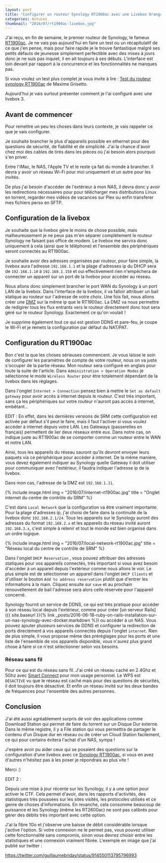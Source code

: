 ```yaml
---
layout: post
title: "Configurer un routeur Synology RT1900ac avec une Livebox Orange"
categories: Astuces
thumbnail: "2016/07/rt1900ac-livebox.jpg"
---
```

J'ai reçu, en fin de semaine, le premier routeur de Synology, le fameux [RT1900ac](https://amzn.to/2a96R85). Je ne vais pas aujourd'hui en faire un test ou un récapitulatif de ce que j'en pense, mais pour faire rapide je le trouve fantastique malgré ses petits défauts de jeunesse simplement perfectible avec des mises à jours donc je ne suis pas inquiet, il en ait toujours à ses débuts. L'interface est loin devant par rapport à la concurrence et les fonctionnalités ne manques pas.

Si vous voulez un test plus complet je vous invite à lire : [Test du routeur synology RT1900ac](https://b0b.fr/2016/02/16/test-du-routeur-synology-rt1900ac/) de Maxime Grisetto.

Aujourd'hui je vais surtout présenter comment je l'ai configuré avec une livebox 3.

## Avant de commencer

Pour remettre un peu les choses dans leurs contexte, je vais rappeler ce que je vais configurer.

Je souhaite brancher le plus d'appareils possible en ethernet pour des questions de sécurité, de fiabilité et de simplicité. J'ai la chance d'avoir chez moi des cables de tirés dans les pièces où j'ai besoin alors pourquoi s'en priver.

Entre l'iMac, le NAS, l'Apple TV et le reste ça fait du monde à brancher. Il devra y avoir un réseau Wi-Fi pour moi uniquement et un autre pour les invités.

De plus j'ai besoin d'accéder de l'extérieur à mon NAS, il devra donc y avoir les redirections nécessaires pour pour télécharger mes distributions Linux en torrent, regarder mes vidéos de vacances sur Plex ou enfin transferer mes fichiers perso en SFTP.

## Configuration de la livebox

Je souhaite que la livebox gère le moins de chose possible, mais malheureusement je ne peux pas m'en séparer complètement le routeur Synology ne faisant pas office de modem. Le livebox me servira donc uniquement à cela (ainsi que le téléphone) et l'ensemble des périphériques seront connectés au RT1900ac.

Je souhaite avoir des adresses organisées par routeur, pour faire simple, la livebox aura l'adresse `192.168.1.1` et la plage d'adresses ip du DHCP sera de `192.168.1.10` à `192.168.1.150` et oui effectivement rien n'empêchera de connecter un appareil sur un port de la livebox pour accéder au réseau.

Nous allons donc simplement brancher le port WAN du Synology à un port LAN de la livebox. Dans l'interface de la livebox, il va falloir attribuer un bail statique au routeur sur l'adresse de votre choix. Une fois fait, nous allons créer une [DMZ](https://fr.wikipedia.org/wiki/Zone_d%C3%A9militaris%C3%A9e_(informatique)) sur la même ip que le RT1900ac. La DMZ va nous permettre de redigirer tous les flux entrants vers le routeur directement donc tout sera géré sur le routeur Synology. Exactement ce qu'on voulait !

Je supprime également tout ce qui est gestion DDNS et pare-feu, je coupe le Wi-Fi et je remets la configuration par défaut du NAT/PAT.

## Configuration du RT1900ac

Bon c'est la que les choses sérieuses commencent. Je vous laisse le soin de configurer les paramètres de compte de votre routeur, nous on va juste s'occuper de la partie réseau. Mon routeur sera configuré en anglais pour toute la suite de l'article. Dans `Administration > Operation Modes` je sélectionne le mode `Wireless Router` pour être totalement dépendant de la livebox dans les réglages.

Dans l'onglet `Internet > Connection` pensez bien à mettre le `Set as default gateway` pour avoir accès à internet depuis le routeur. C'est très important, sans ça les périphériques sur votre routeur n'auront pas accès à internet, embêtant...

EDIT : En effet, dans les dernières versions de SRM cette configuration est activée par défaut s'il peut le faire, mais il faut l'activer si vous voulez accéder à internet depuis votre LAN. Les Gateways (passerelles en français) permettent de lier deux réseaux entre eux. Dans notre cas, on indique juste au RT1900ac de se comporter comme un routeur entre le WAN et notre LAN.

Ainsi, tous les appareils du réseau sauront qu'ils devront envoyer leurs paquets via ce périphérique pour accéder à internet. De la même manière, vous devez également indiquer au Synology quelle Gateway il doit utiliser pour communiquer avec l'extérieur, il faudra indiquer l'adresse ip de la livebox.

Dans mon cas, l'adresse de la DMZ est `192.168.1.11`.

{% include image.html
            img = "2016/07/internet-rt1900ac.jpg"
            title = "Onglet internet du centre de contrôle du SRM" %}

C'est dans `Local Network` que la configuration va être vraiment importante. Pour la plage d'adresses ip, j'ai choisi de faire dans la continuité de la livebox donc `192.168.2.1/24`. Tous les appareils sur le Synology auront des adresses du format `192.168.2.x` et les appareils du réseau invité auront `192.168.3.x`, c'est simple à retenir et tout le monde est bien organisé dans un ordre logique.

{% include image.html
            img = "2016/07/local-network-rt1900ac.jpg"
            title = "Réseau local du centre de contrôle de SRM" %}

Dans l'onglet `DHCP Reservation` , vous pouvez attribuer des adresses statiques pour vos appareils connectés, très important si vous avez besoin d'accéder à un appareil depuis l'extérieur comme nous allons le voir. Le plus simple est de sélectionner un appareil dans l'onglet `DHCP Clients` et d'utiliser le bouton `Add to address reservation` plutôt que d'entrer les informations à la main. Cliquez ensuite sur `save` et au prochain renouvellement de bail l'adresse sera alors celle réservée pour l'appareil concerné.

Synology fournit un service de DDNS, ce qui est très pratique pour accéder à son réseau local depuis l'extérieur, comme pour créer [un serveur Rails]({{ site.baseurl }}{% link _posts/2016-06-18-ruby-on-rails-installation-sur-un-nas-synology-avec-docker.markdown %}) ou accéder à un NAS. Vous pouvez ajouter plusieurs services de DDNS et configurer la redirection de ports directement à vos appareils connectés depuis l'onglet `internet`. Rien de plus simple, il vous propose même des préréglages pour les ports et une liste de l'ensemble de vos appareils disponible, vous n'aurez plus grand chose à faire si ce n'est sélectionner selon vos besoins.

### Réseau sans fil

Pour ce qui est du réseau sans fil. J'ai créé un réseau caché en 2.4Ghz et 5Ghz avec [Smart Connect](https://www.synology.com/en-us/products/RT1900ac) pour mon usage personnel. Le WPS est `DÉSACTIVÉ` vu que le réseau est caché mais pour des questions de sécurités, il doit toujours être désactivé. Et enfin un réseau invité sur les deux bandes de fréquences pour l'ensemble des autres personnes.

## Conclusion

J'ai été aussi agréablement surpris de voir des applications comme Download Station qui permet de faire du torrent sur un Disque Dur externe. Dans le même registre, il y a File station qui vous permettra de partager le contenu d'un Disque dur en réseau ou de créer un Cloud Station facilement, ce qui pour certains évitera l'achat d'un NAS, sympa !

J'espère avoir pu aider ceux qui se posaient des questions sur la configuration d'une livebox avec ce [Synology RT1900ac](https://amzn.to/2a96R85), si vous en avez d'autres n'hésitez pas à les poser je répondrais au plus vite !

Merci :)

EDIT 2 :

Depuis une mise à jour récente sur les Synology, il y a une option pour activer le CTF. Cela permet d'avoir, dans les rapports d'activités, des statistiques très poussées sur les sites visités, les protocoles utilisés et ce genre de choses d'informations. En revanche, cela consomme beaucoup de puissance et les Synology (même les RT2600ac) ne sont pas calibrés pour gérer des débits très important avec cette option.

J'ai la fibre 1Go et j'observe une baisse de débit considérable lorsque j'active l'option. Si votre connexion ne le permet pas, vous pouvez utiliser cette fonctionnalité sans compromis, sinon vous devrez choisir entre les statistiques et une connexion vraiment fibrée. L'exemple en image que j'ai publié sur twitter :

https://twitter.com/guillaumebriday/status/914550113795796993
